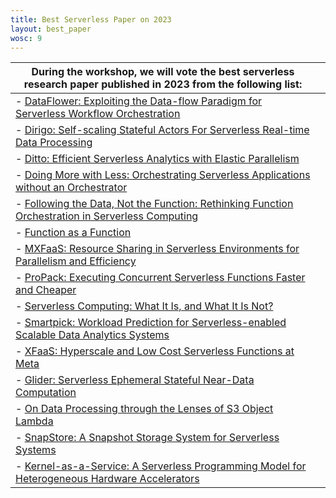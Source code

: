 ```yaml
---
title: Best Serverless Paper on 2023
layout: best_paper
wosc: 9
---
```



| During the workshop, we will vote the best serverless research paper published in 2023 from the following list: | |
| --- | --- |
|  - [DataFlower: Exploiting the Data-flow Paradigm for Serverless Workflow Orchestration](http://arxiv.org/abs/2304.14629) |
|  - [Dirigo: Self-scaling Stateful Actors For Serverless Real-time Data Processing](http://arxiv.org/abs/2308.03615) |
|  - [Ditto: Efficient Serverless Analytics with Elastic Parallelism](https://chaojin0310.github.io/files/SIGCOMM23-Ditto.pdf) |
|  - [Doing More with Less: Orchestrating Serverless Applications without an Orchestrator](https://www.usenix.org/conference/nsdi23/presentation/liu-david) |
|  - [Following the Data, Not the Function: Rethinking Function Orchestration in Serverless Computing](https://www.usenix.org/conference/nsdi23/presentation/yu) |
|  - [Function as a Function](https://dl.acm.org/doi/10.1145/3620678.3624648) |
|  - [MXFaaS: Resource Sharing in Serverless Environments for Parallelism and Efficiency](https://jovans2.github.io/files/MXFaaS_ISCA2023_Final.pdf) |
|  - [ProPack: Executing Concurrent Serverless Functions Faster and Cheaper](https://dl.acm.org/doi/10.1145/3588195.3592988) |
|  - [Serverless Computing: What It Is, and What It Is Not?](https://dl.acm.org/doi/10.1145/3587249) |
|  - [Smartpick: Workload Prediction for Serverless-enabled Scalable Data Analytics Systems](http://arxiv.org/abs/2307.13677) |
|  - [XFaaS: Hyperscale and Low Cost Serverless Functions at Meta](https://doi.org/10.1145/3600006.3613155) |
|  - [Glider: Serverless Ephemeral Stateful Near-Data Computation](https://dl.acm.org/doi/10.1145/3590140.3629119) |
|  - [On Data Processing through the Lenses of S3 Object Lambda](https://zenodo.org/records/8314342) |
|  - [SnapStore: A Snapshot Storage System for Serverless Systems](https://www.researchgate.net/publication/375953837_SnapStore_A_Snapshot_Storage_System_for_Serverless_Systems) |
|  - [Kernel-as-a-Service: A Serverless Programming Model for Heterogeneous Hardware Accelerators](https://dl.acm.org/doi/pdf/10.1145/3590140.3629115) |


